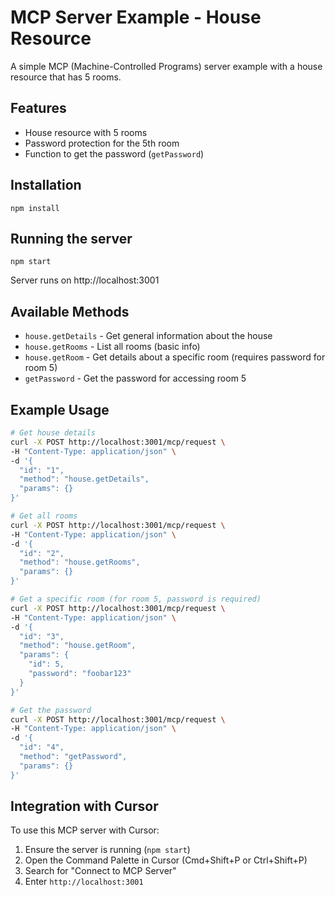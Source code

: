 # MCP Server Example - House Resource

A simple MCP (Machine-Controlled Programs) server example with a house resource that has 5 rooms.

## Features
- House resource with 5 rooms
- Password protection for the 5th room
- Function to get the password (`getPassword`)

## Installation
```
npm install
```

## Running the server
```
npm start
```

Server runs on http://localhost:3001

## Available Methods
- `house.getDetails` - Get general information about the house
- `house.getRooms` - List all rooms (basic info)
- `house.getRoom` - Get details about a specific room (requires password for room 5)
- `getPassword` - Get the password for accessing room 5

## Example Usage
```bash
# Get house details
curl -X POST http://localhost:3001/mcp/request \
-H "Content-Type: application/json" \
-d '{
  "id": "1",
  "method": "house.getDetails",
  "params": {}
}'

# Get all rooms
curl -X POST http://localhost:3001/mcp/request \
-H "Content-Type: application/json" \
-d '{
  "id": "2",
  "method": "house.getRooms",
  "params": {}
}'

# Get a specific room (for room 5, password is required)
curl -X POST http://localhost:3001/mcp/request \
-H "Content-Type: application/json" \
-d '{
  "id": "3",
  "method": "house.getRoom",
  "params": {
    "id": 5,
    "password": "foobar123"
  }
}'

# Get the password
curl -X POST http://localhost:3001/mcp/request \
-H "Content-Type: application/json" \
-d '{
  "id": "4",
  "method": "getPassword",
  "params": {}
}'
```

## Integration with Cursor
To use this MCP server with Cursor:
1. Ensure the server is running (`npm start`)
2. Open the Command Palette in Cursor (Cmd+Shift+P or Ctrl+Shift+P)
3. Search for "Connect to MCP Server"
4. Enter `http://localhost:3001` 